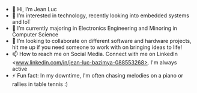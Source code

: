 - 👋 Hi, I’m Jean Luc 
- 👀 I’m interested in technology, recently looking into embedded systems and IoT
- 🌱 I’m currently majoring in Electronics Engineering and Minoring in Computer Science
- 💞️ I’m looking to collaborate on different software and hardware projects, hit me up if you need someone to work with on bringing ideas to life!
- 📫 How to reach me on Social Media. Connect with me on LinkedIn <www.linkedin.com/in/jean-luc-bazimya-088553268>. I'm always active 
- ⚡ Fun fact: In my downtime, I'm often chasing melodies on a piano or rallies in table tennis :)  

<!---
jeanlucbazimya/jeanlucbazimya is a ✨ special ✨ repository because its `README.md` (this file) appears on your GitHub profile.
You can click the Preview link to take a look at your changes.
--->
